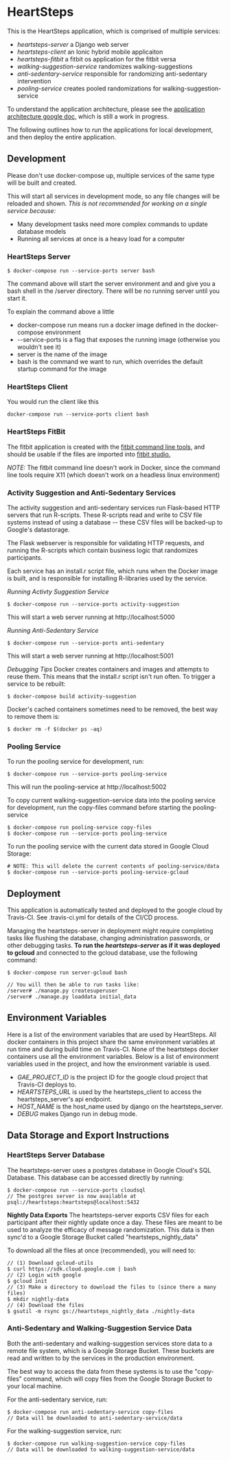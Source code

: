 # HeartSteps

This is the HeartSteps application, which is comprised of multiple services:
* *heartsteps-server* a Django web server
* *heartsteps-client* an Ionic hybrid mobile applicaiton
* *heartsteps-fitbit* a fitbit os application for the fitbit versa
* *walking-suggestion-service* randomizes walking-suggestions
* *anti-sedentary-service* responsible for randomizing anti-sedentary intervention
* *pooling-service* creates pooled randomizations for walking-suggestion-service

To understand the application architecture, please see the [application architecture google doc,](https://docs.google.com/document/d/1UsdR3xgVDtPpmmskc6mGsm7YJNCXJlhmE-qGk96isQw/edit?usp=sharing) which is still a work in progress.

The following outlines how to run the applications for local development, and then deploy the entire application.

## Development
Please don't use docker-compose up, multiple services of the same type will be built and created.

This will start all services in development mode, so any file changes will be reloaded and shown. *This is not recommended for working on a single service because:*
* Many development tasks need more complex commands to update database models
* Running all services at once is a heavy load for a computer

### HeartSteps Server

```
$ docker-compose run --service-ports server bash
```
The command above will start the server environment and and give you a bash shell in the /server directory. There will be no running server until you start it.

To explain the command above a little
* docker-compose run means run a docker image defined in the docker-compose environment
* --service-ports is a flag that exposes the running image (otherwise you wouldn't see it)
* server is the name of the image
* bash is the command we want to run, which overrides the default startup command for the image

### HeartSteps Client

You would run the client like this
```
docker-compose run --service-ports client bash
```

### HeartSteps FitBit
The fitbit application is created with the [fitbit command line tools,](https://dev.fitbit.com/blog/2018-08-23-cli-tools/) and should be usable if the files are imported into [fitbit studio.](https://studio.fitbit.com)

*NOTE:* The fitbit command line doesn't work in Docker, since the command line tools require X11 (which doesn't work on a headless linux environment)

### Activity Suggestion and Anti-Sedentary Services
The activity suggestion and anti-sedentary services run Flask-based HTTP servers that run R-scripts. These R-scripts read and write to CSV file systems instead of using a database -- these CSV files will be backed-up to Google's datastorage.

The Flask webserver is responsible for validating HTTP requests, and running the R-scripts which contain business logic that randomizes participants.

Each service has an install.r script file, which runs when the Docker image is built, and is responsible for installing R-libraries used by the service.

*Running Activty Suggestion Service*
```
$ docker-compose run --service-ports activity-suggestion
```
This will start a web server running at http://localhost:5000

*Running Anti-Sedentary Service*
```
$ docker-compose run --service-ports anti-sedentary
```
This will start a web server running at http://localhost:5001

*Debugging Tips*
Docker creates containers and images and attempts to reuse them. This means that the install.r script isn't run often. To trigger a service to be rebuilt:
```
$ docker-compose build activity-suggestion
```

Docker's cached containers sometimes need to be removed, the best way to remove them is:
```
$ docker rm -f $(docker ps -aq)
```

### Pooling Service

To run the pooling service for development, run:

```
$ docker-compose run --service-ports pooling-service
```

This will run the pooling-service at http://localhost:5002

To copy current walking-suggestion-service data into the pooling service for development, run the copy-files command before starting the pooling-service
```
$ docker-compose run pooling-service copy-files
$ docker-compose run --service-ports pooling-service
```

To run the pooling service with the current data stored in Google Cloud Storage:
```
# NOTE: This will delete the current contents of pooling-service/data
$ docker-compose run --service-ports pooling-service-gcloud
```

## Deployment
This application is automatically tested and deployed to the google cloud by Travis-CI. See .travis-ci.yml for details of the CI/CD process.

Managing the heartsteps-server in deployment might require completing tasks like flushing the database, changing administration passwords, or other debugging tasks. **To run the *heartsteps-server* as if it was deployed to gcloud** and connected to the gcloud database, use the following command:
```
$ docker-compose run server-gcloud bash

// You will then be able to run tasks like:
/server# ./manage.py createsuperuser
/server# ./manage.py loaddata initial_data
```

## Environment Variables
Here is a list of the environment variables that are used by HeartSteps. All docker containers in this project share the same environment variables at run time and during build time on Travis-CI. None of the heartsteps docker containers use all the environment variables. Below is a list of environment variables used in the project, and how the environment variable is used.
* *GAE_PROJECT_ID* is the project ID for the google cloud project that Travis-CI deploys to.
* *HEARTSTEPS_URL* is used by the heartsteps_client to access the heartsteps_server's api endpoint.
* *HOST_NAME* is the host_name used by django on the heartsteps_server.
* *DEBUG* makes Django run in debug mode.

## Data Storage and Export Instructions

### HeartSteps Server Database
The heartsteps-server uses a postgres database in Google Cloud's SQL Database. This database can be accessed directly by running:
```
$ docker-compose run --service-ports cloudsql
// The postgres server is now available at psql://heartsteps:heartsteps@localhost:5432
```

**Nightly Data Exports**
The heartsteps-server exports CSV files for each participant after their nightly update once a day. These files are meant to be used to analyze the efficacy of message randomization. This data is then sync'd to a Google Storage Bucket called "heartsteps_nightly_data"

To download all the files at once (recommended), you will need to:
```
// (1) Download gcloud-utils
$ curl https://sdk.cloud.google.com | bash
// (2) Login with google
$ gcloud init
// (3) Make a directory to download the files to (since there a many files)
$ mkdir nightly-data
// (4) Download the files
$ gsutil -m rsync gs://heartsteps_nightly_data ./nightly-data
```

### Anti-Sedentary and Walking-Suggestion Service Data
Both the anti-sedentary and walking-suggestion services store data to a remote file system, which is a Google Storage Bucket. These buckets are read and written to by the services in the production environment.

The best way to access the data from these systems is to use the "copy-files" command, which will copy files from the Google Storage Bucket to your local machine.

For the anti-sedentary service, run:
```
$ docker-compose run anti-sedentary-service copy-files
// Data will be downloaded to anti-sedentary-service/data
```

For the walking-suggestion service, run:
```
$ docker-compose run walking-suggestion-service copy-files
// Data will be downloaded to walking-suggestion-service/data
```
